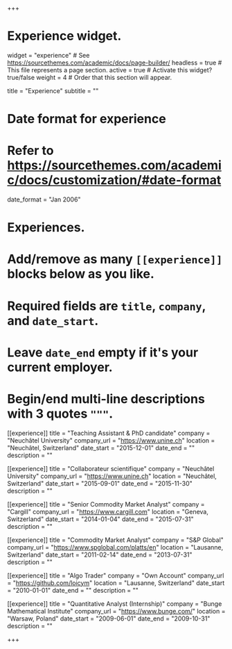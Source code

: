 +++
# Experience widget.
widget = "experience"  # See https://sourcethemes.com/academic/docs/page-builder/
headless = true  # This file represents a page section.
active = true  # Activate this widget? true/false
weight = 4  # Order that this section will appear.

title = "Experience"
subtitle = ""

# Date format for experience
#   Refer to https://sourcethemes.com/academic/docs/customization/#date-format
date_format = "Jan 2006"

# Experiences.
#   Add/remove as many `[[experience]]` blocks below as you like.
#   Required fields are `title`, `company`, and `date_start`.
#   Leave `date_end` empty if it's your current employer.
#   Begin/end multi-line descriptions with 3 quotes `"""`.
[[experience]]
  title = "Teaching Assistant & PhD candidate"
  company = "Neuchâtel University"
  company_url = "https://www.unine.ch"
  location = "Neuchâtel, Switzerland"
  date_start = "2015-12-01"
  date_end = ""
  description = ""
  
[[experience]]
  title = "Collaborateur scientifique"
  company = "Neuchâtel University"
  company_url = "https://www.unine.ch" 
  location = "Neuchâtel, Switzerland"
  date_start = "2015-09-01"
  date_end = "2015-11-30"
  description = ""

[[experience]]
  title = "Senior Commodity Market Analyst"
  company = "Cargill"
  company_url = "https://www.cargill.com"
  location = "Geneva, Switzerland"
  date_start = "2014-01-04"
  date_end = "2015-07-31"
  description = ""

[[experience]]
  title = "Commodity Market Analyst"
  company = "S&P Global"
  company_url = "https://www.spglobal.com/platts/en"
  location = "Lausanne, Switzerland"
  date_start = "2011-02-14"
  date_end = "2013-07-31"
  description = ""

[[experience]]
  title = "Algo Trader"
  company = "Own Account"
  company_url = "https://github.com/loicym"
  location = "Lausanne, Switzerland"
  date_start = "2010-01-01"
  date_end = ""
  description = ""

[[experience]]
  title = "Quantitative Analyst (Internship)"
  company = "Bunge Mathematical Institute"
  company_url = "https://www.bunge.com/"
  location = "Warsaw, Poland"
  date_start = "2009-06-01"
  date_end = "2009-10-31"
  description = ""

+++
